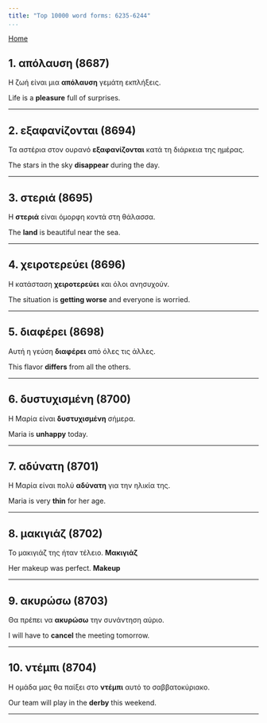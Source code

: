 ```yaml
---
title: "Top 10000 word forms: 6235-6244"
...
```


[Home](./) 

## 1. απόλαυση (8687)

Η ζωή είναι μια **απόλαυση** γεμάτη εκπλήξεις.  

Life is a **pleasure** full of surprises.

---

## 2. εξαφανίζονται (8694)

Τα αστέρια στον ουρανό **εξαφανίζονται** κατά τη διάρκεια της ημέρας.  

The stars in the sky **disappear** during the day.

---

## 3. στεριά (8695)

Η **στεριά** είναι όμορφη κοντά στη θάλασσα.  

The **land** is beautiful near the sea.

---

## 4. χειροτερεύει (8696)

Η κατάσταση **χειροτερεύει** και όλοι ανησυχούν.  

The situation is **getting worse** and everyone is worried.

---

## 5. διαφέρει (8698)

Αυτή η γεύση **διαφέρει** από όλες τις άλλες.

This flavor **differs** from all the others.

---

## 6. δυστυχισμένη (8700)

Η Μαρία είναι **δυστυχισμένη** σήμερα.  

Maria is **unhappy** today.

---

## 7. αδύνατη (8701)

Η Μαρία είναι πολύ **αδύνατη** για την ηλικία της.  

Maria is very **thin** for her age.

---

## 8. μακιγιάζ (8702)

Το μακιγιάζ της ήταν τέλειο. **Μακιγιάζ**  

Her makeup was perfect. **Makeup**  

---

## 9. ακυρώσω (8703)

Θα πρέπει να **ακυρώσω** την συνάντηση αύριο.

I will have to **cancel** the meeting tomorrow.

---

## 10. ντέμπι (8704)

Η ομάδα μας θα παίξει στο **ντέμπι** αυτό το σαββατοκύριακο.  

Our team will play in the **derby** this weekend.

---

